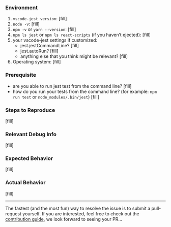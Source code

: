 
### Environment

1. `vscode-jest version`: [fill]
2. `node -v`: [fill]
3. `npm -v` or `yarn --version`: [fill]
4. `npm ls jest` or `npm ls react-scripts` (if you haven’t ejected): [fill]
5. your vscode-jest settings if customized:
    - jest.jestCommandLine? [fill]
    - jest.autoRun? [fill]
    - anything else that you think might be relevant? [fill]
6. Operating system: [fill]

### Prerequisite
- are you able to run jest test from the command line? [fill]
- how do you run your tests from the command line? (for example: `npm run test` or `node_modules/.bin/jest`) [fill]

### Steps to Reproduce

<!-- Please create a repository that reproduces the issue with the minimal amount of code possible. -->

[fill]

### Relevant Debug Info

<!-- If applicable, following self-diagnosis in https://github.com/jest-community/vscode-jest/blob/master/README.md#troubleshooting, and include the relevant debug info here to speed up the issue resolution -->

[fill]

### Expected Behavior

[fill]


### Actual Behavior

[fill]


--- 

The fastest (and the most fun) way to resolve the issue is to submit a pull-request yourself. If you are interested, feel free to check out the [contribution guide](https://github.com/jest-community/vscode-jest/CONTRIBUTING.md), we look forward to seeing your PR... 
